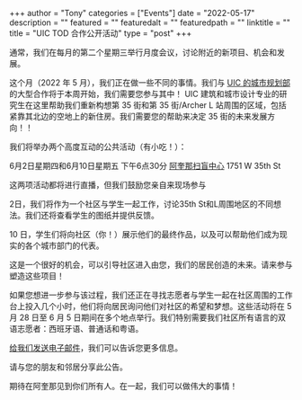 
+++
author = "Tony"
categories = ["Events"]
date = "2022-05-17"
description = ""
featured = ""
featuredalt = ""
featuredpath = ""
linktitle = ""
title = "UIC TOD 合作公开活动"
type = "post"
+++

通常，我们在每月的第二个星期三举行月度会议，讨论附近的新项目、机会和发展。

这个月（2022 年 5 月），我们正在做一些不同的事情。我们与 [UIC 的城市规划部](https://cuppa.uic.edu/) 的大型合作将于本周开始，我们需要您参与其中！ UIC 建筑和城市设计专业的研究生在这里帮助我们重新构想第 35 街和第 35 街/Archer L 站周围的区域，包括紧靠其北边的空地上的新住房。我们需要您的帮助来决定 35 街的未来发展方向！！

我们将举办两个高度互动的公共活动（有小吃！）：

6月2日星期四和6月10日星期五
下午6点30分
[阿奎那扫盲中心](https://aquinasliteracycenter.org/)
1751 W 35th St

这两项活动都将进行直播，但我们鼓励您亲自来现场参与

2日，我们将作为一个社区与学生一起工作，讨论35th St和L周围地区的不同想法。我们还将查看学生的图纸并提供反馈。

10 日，学生们将向社区（你！）展示他们的最终作品，以及可以帮助他们成为现实的各个城市部门的代表。

这是一个很好的机会，可以引导社区进入由您，我们的居民创造的未来。请来参与塑造这些项目！

如果您想进一步参与该过程，我们还正在寻找志愿者与学生一起在社区周围的工作台上投入几个小时，他们将向居民询问他们对社区的希望和梦想。这些活动将在 5 月 28 日至 6 月 5 日期间在多个地点举行。我们特别需要我们社区所有语言的双语志愿者：西班牙语、普通话和粤语。

<a href="mailto:mckinleyparkdevelopmentcouncil@gmail.com?Subject=Inquiry%20from%20Website" target="_top">给我们发送电子邮件</a></strong>，我们可以告诉您更多信息。

请与您的朋友和邻居分享此公告。

期待在阿奎那见到你们所有人。在一起，我们可以做伟大的事情！
<br/>